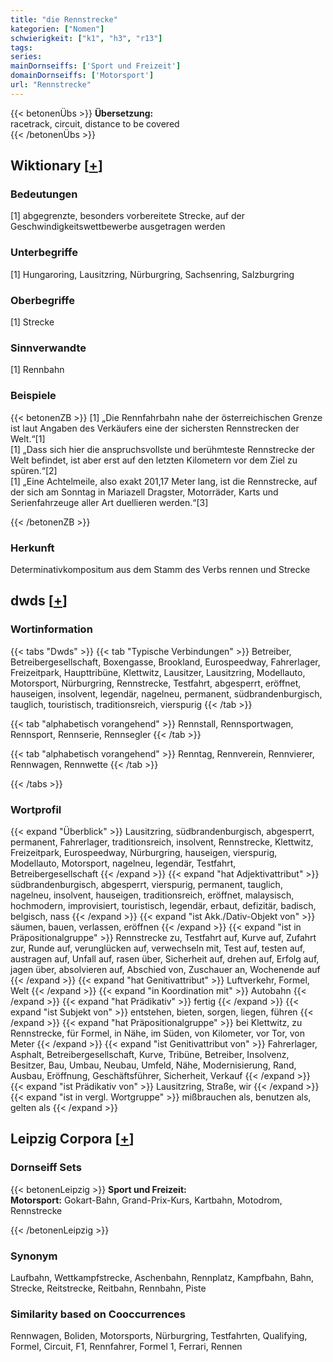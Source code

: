 ```yaml
---
title: "die Rennstrecke"
kategorien: ["Nomen"]
schwierigkeit: ["k1", "h3", "r13"]
tags:
series:
mainDornseiffs: ['Sport und Freizeit']
domainDornseiffs: ['Motorsport']
url: "Rennstrecke"
---
```


{{< betonenÜbs >}}
**Übersetzung:**  
racetrack, circuit, distance  to be covered  
{{< /betonenÜbs >}}

## Wiktionary [[+](https://de.wiktionary.org/wiki/Rennstrecke)]

### Bedeutungen
[1] abgegrenzte, besonders vorbereitete Strecke, auf der Geschwindigkeitswettbewerbe ausgetragen werden  

### Unterbegriffe
[1] Hungaroring, Lausitzring, Nürburgring, Sachsenring, Salzburgring  

### Oberbegriffe
[1] Strecke  

### Sinnverwandte
[1] Rennbahn  

### Beispiele
{{< betonenZB >}}
[1] „Die Rennfahrbahn nahe der österreichischen Grenze ist laut Angaben des Verkäufers eine der sichersten Rennstrecken der Welt.“[1]  
[1] „Dass sich hier die anspruchsvollste und berühmteste Rennstrecke der Welt befindet, ist aber erst auf den letzten Kilometern vor dem Ziel zu spüren.“[2]  
[1] „Eine Achtelmeile, also exakt 201,17 Meter lang, ist die Rennstrecke, auf der sich am Sonntag in Mariazell Dragster, Motorräder, Karts und Serienfahrzeuge aller Art duellieren werden.“[3]  

{{< /betonenZB >}}
### Herkunft
Determinativkompositum aus dem Stamm des Verbs rennen und Strecke  



## dwds [[+](https://www.dwds.de/wb/Rennstrecke)]

### Wortinformation
{{< tabs "Dwds" >}}
{{< tab "Typische Verbindungen" >}}
Betreiber, Betreibergesellschaft, Boxengasse, Brookland, Eurospeedway, Fahrerlager, Freizeitpark, Haupttribüne, Klettwitz, Lausitzer, Lausitzring, Modellauto, Motorsport, Nürburgring, Rennstrecke, Testfahrt, abgesperrt, eröffnet, hauseigen, insolvent, legendär, nagelneu, permanent, südbrandenburgisch, tauglich, touristisch, traditionsreich, vierspurig
{{< /tab >}}

{{< tab "alphabetisch vorangehend" >}}
Rennstall, Rennsportwagen, Rennsport, Rennserie, Rennsegler
{{< /tab >}}

{{< tab "alphabetisch vorangehend" >}}
Renntag, Rennverein, Rennvierer, Rennwagen, Rennwette
{{< /tab >}}

{{< /tabs >}}

### Wortprofil
{{< expand "Überblick" >}} Lausitzring, südbrandenburgisch, abgesperrt, permanent, Fahrerlager, traditionsreich, insolvent, Rennstrecke, Klettwitz, Freizeitpark, Eurospeedway, Nürburgring, hauseigen, vierspurig, Modellauto, Motorsport, nagelneu, legendär, Testfahrt, Betreibergesellschaft {{< /expand >}}
{{< expand "hat Adjektivattribut" >}} südbrandenburgisch, abgesperrt, vierspurig, permanent, tauglich, nagelneu, insolvent, hauseigen, traditionsreich, eröffnet, malaysisch, hochmodern, improvisiert, touristisch, legendär, erbaut, defizitär, badisch, belgisch, nass {{< /expand >}}
{{< expand "ist Akk./Dativ-Objekt von" >}} säumen, bauen, verlassen, eröffnen {{< /expand >}}
{{< expand "ist in Präpositionalgruppe" >}} Rennstrecke zu, Testfahrt auf, Kurve auf, Zufahrt zur, Runde auf, verunglücken auf, verwechseln mit, Test auf, testen auf, austragen auf, Unfall auf, rasen über, Sicherheit auf, drehen auf, Erfolg auf, jagen über, absolvieren auf, Abschied von, Zuschauer an, Wochenende auf {{< /expand >}}
{{< expand "hat Genitivattribut" >}} Luftverkehr, Formel, Welt {{< /expand >}}
{{< expand "in Koordination mit" >}} Autobahn {{< /expand >}}
{{< expand "hat Prädikativ" >}} fertig {{< /expand >}}
{{< expand "ist Subjekt von" >}} entstehen, bieten, sorgen, liegen, führen {{< /expand >}}
{{< expand "hat Präpositionalgruppe" >}} bei Klettwitz, zu Rennstrecke, für Formel, in Nähe, im Süden, von Kilometer, vor Tor, von Meter {{< /expand >}}
{{< expand "ist Genitivattribut von" >}} Fahrerlager, Asphalt, Betreibergesellschaft, Kurve, Tribüne, Betreiber, Insolvenz, Besitzer, Bau, Umbau, Neubau, Umfeld, Nähe, Modernisierung, Rand, Ausbau, Eröffnung, Geschäftsführer, Sicherheit, Verkauf {{< /expand >}}
{{< expand "ist Prädikativ von" >}} Lausitzring, Straße, wir {{< /expand >}}
{{< expand "ist in vergl. Wortgruppe" >}} mißbrauchen als, benutzen als, gelten als {{< /expand >}}

## Leipzig Corpora [[+](https://corpora.uni-leipzig.de/en/res?word=Rennstrecke&corpusId=deu_newscrawl-public_2018)]

### Dornseiff Sets
{{< betonenLeipzig >}}
**Sport und Freizeit:**  
**Motorsport:** Gokart-Bahn, Grand-Prix-Kurs, Kartbahn, Motodrom, Rennstrecke  

{{< /betonenLeipzig >}}

### Synonym
Laufbahn, Wettkampfstrecke, Aschenbahn, Rennplatz, Kampfbahn, Bahn, Strecke, Reitstrecke, Reitbahn, Rennbahn, Piste


### Similarity based on Cooccurrences
Rennwagen, Boliden, Motorsports, Nürburgring, Testfahrten, Qualifying, Formel, Circuit, F1, Rennfahrer, Formel 1, Ferrari, Rennen

